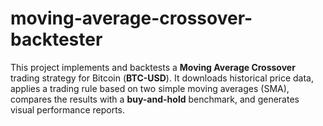 # moving-average-crossover-backtester
This project implements and backtests a **Moving Average Crossover** trading strategy for Bitcoin (**BTC-USD**).   It downloads historical price data, applies a trading rule based on two simple moving averages (SMA), compares the results with a **buy-and-hold** benchmark, and generates visual performance reports.
